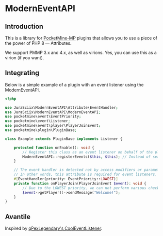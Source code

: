 # ModernEventAPI

## Introduction

This is a library for [PocketMine-MP](https://github.com/pmmp/PocketMine-MP) plugins that allows you to use a piece of the power of PHP 8 — Attributes.

We support PMMP 3.x and 4.x, as well as virions. Yes, you can use this as a virion (if you want).

## Integrating

Below is a simple example of a plugin with an event listener using the [ModernEventAPI](https://github.com/JuraSciix/ModernEventAPI).

```php
<?php

use JuraSciix\ModernEventAPI\Attribute\EventHandler;
use JuraSciix\ModernEventAPI\ModernEventAPI;
use pocketmine\event\EventPriority;
use pocketmine\event\Listener;
use pocketmine\event\player\PlayerJoinEvent;
use pocketmine\plugin\PluginBase;

class Example extends PluginBase implements Listener {

    protected function onEnable(): void {
        // Register this class as an event listener on behalf of the plugin of this example.
        ModernEventAPI::registerEvents($this, $this); // Instead of server plugin manager.
    }

    // The event handler is detected not by access modifiers or parameter signatures, but by the EventHandler attribute.
    // In other words, this attribute is required for event listeners.
    #[EventHandler(priority: EventPriority::LOWEST)]
    private function onPlayerJoin(PlayerJoinEvent $event): void {
        // Due to the LOWEST priority, we can not perform various checks here.
        $event->getPlayer()->sendMessage("Welcome!");
    }
}
```

## Avantile

Inspired by [qPexLegendary's CoolEventListener](https://github.com/qPexLegendary/CoolEventListener).